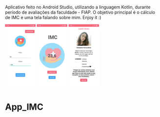   
Aplicativo feito no Android Studio, utilizando a linguagem Kotlin, durante período de avaliações da faculdade - FIAP.
O objetivo principal é o cálculo de IMC e uma tela falando sobre mim.
Enjoy it :)

<img src="app/src/main/res/drawable/Main.jpeg" alt="My cool logo" width="100px" heigth="200px" display="flex"/>
<img src="app/src/main/res/drawable/calculo.jpeg" alt="My cool logo" width="100px" heigth="200px" display="flex"/>
<img src="app/src/main/res/drawable/sobremim.jpeg" alt="My cool logo" width="100px" heigth="200px" display="flex"/>

# App_IMC
